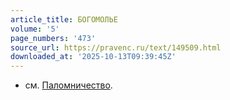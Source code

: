 ```yaml
---
article_title: БОГОМОЛЬЕ
volume: '5'
page_numbers: '473'
source_url: https://pravenc.ru/text/149509.html
downloaded_at: '2025-10-13T09:39:45Z'
---
```


- см. [Паломничество](https://pravenc.ru/text/Паломничество.html).

